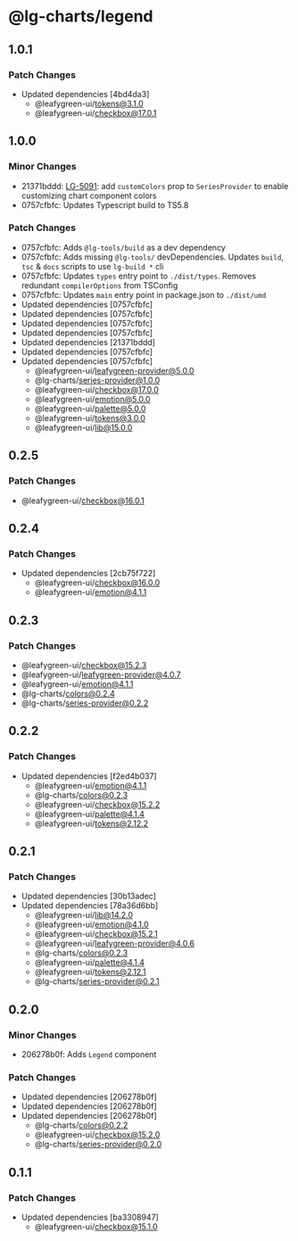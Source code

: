 # @lg-charts/legend

## 1.0.1

### Patch Changes

- Updated dependencies [4bd4da3]
  - @leafygreen-ui/tokens@3.1.0
  - @leafygreen-ui/checkbox@17.0.1

## 1.0.0

### Minor Changes

- 21371bddd: [LG-5091](https://jira.mongodb.org/browse/LG-5091): add `customColors` prop to `SeriesProvider` to enable customizing chart component colors
- 0757cfbfc: Updates Typescript build to TS5.8

### Patch Changes

- 0757cfbfc: Adds `@lg-tools/build` as a dev dependency
- 0757cfbfc: Adds missing `@lg-tools/` devDependencies.
  Updates `build`, `tsc` & `docs` scripts to use `lg-build *` cli
- 0757cfbfc: Updates `types` entry point to `./dist/types`.
  Removes redundant `compilerOptions` from TSConfig
- 0757cfbfc: Updates `main` entry point in package.json to `./dist/umd`
- Updated dependencies [0757cfbfc]
- Updated dependencies [0757cfbfc]
- Updated dependencies [0757cfbfc]
- Updated dependencies [0757cfbfc]
- Updated dependencies [21371bddd]
- Updated dependencies [0757cfbfc]
- Updated dependencies [0757cfbfc]
  - @leafygreen-ui/leafygreen-provider@5.0.0
  - @lg-charts/series-provider@1.0.0
  - @leafygreen-ui/checkbox@17.0.0
  - @leafygreen-ui/emotion@5.0.0
  - @leafygreen-ui/palette@5.0.0
  - @leafygreen-ui/tokens@3.0.0
  - @leafygreen-ui/lib@15.0.0

## 0.2.5

### Patch Changes

- @leafygreen-ui/checkbox@16.0.1

## 0.2.4

### Patch Changes

- Updated dependencies [2cb75f722]
  - @leafygreen-ui/checkbox@16.0.0
  - @leafygreen-ui/emotion@4.1.1

## 0.2.3

### Patch Changes

- @leafygreen-ui/checkbox@15.2.3
- @leafygreen-ui/leafygreen-provider@4.0.7
- @leafygreen-ui/emotion@4.1.1
- @lg-charts/colors@0.2.4
- @lg-charts/series-provider@0.2.2

## 0.2.2

### Patch Changes

- Updated dependencies [f2ed4b037]
  - @leafygreen-ui/emotion@4.1.1
  - @lg-charts/colors@0.2.3
  - @leafygreen-ui/checkbox@15.2.2
  - @leafygreen-ui/palette@4.1.4
  - @leafygreen-ui/tokens@2.12.2

## 0.2.1

### Patch Changes

- Updated dependencies [30b13adec]
- Updated dependencies [78a36d6bb]
  - @leafygreen-ui/lib@14.2.0
  - @leafygreen-ui/emotion@4.1.0
  - @leafygreen-ui/checkbox@15.2.1
  - @leafygreen-ui/leafygreen-provider@4.0.6
  - @lg-charts/colors@0.2.3
  - @leafygreen-ui/palette@4.1.4
  - @leafygreen-ui/tokens@2.12.1
  - @lg-charts/series-provider@0.2.1

## 0.2.0

### Minor Changes

- 206278b0f: Adds `Legend` component

### Patch Changes

- Updated dependencies [206278b0f]
- Updated dependencies [206278b0f]
- Updated dependencies [206278b0f]
  - @lg-charts/colors@0.2.2
  - @leafygreen-ui/checkbox@15.2.0
  - @lg-charts/series-provider@0.2.0

## 0.1.1

### Patch Changes

- Updated dependencies [ba3308947]
  - @leafygreen-ui/checkbox@15.1.0
